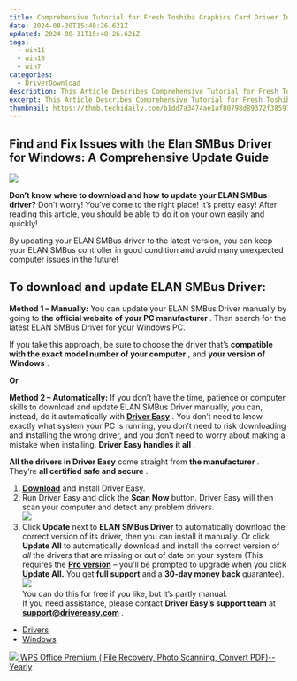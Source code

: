 ```yaml
---
title: Comprehensive Tutorial for Fresh Toshiba Graphics Card Driver Installation on PCs with Windows OS
date: 2024-08-30T15:48:26.621Z
updated: 2024-08-31T15:48:26.621Z
tags:
  - win11
  - win10
  - win7
categories:
  - DriverDownload
description: This Article Describes Comprehensive Tutorial for Fresh Toshiba Graphics Card Driver Installation on PCs with Windows OS
excerpt: This Article Describes Comprehensive Tutorial for Fresh Toshiba Graphics Card Driver Installation on PCs with Windows OS
thumbnail: https://thmb.techidaily.com/b1dd7a3474ae1af80798d89372f38597e9f807738381ce0d93994778a56e7ead.jpg
---
```


## Find and Fix Issues with the Elan SMBus Driver for Windows: A Comprehensive Update Guide

![](https://images.drivereasy.com/wp-content/uploads/2019/01/Snap912-300x204.png)

 **Don’t know where to download and how to update your ELAN SMBus driver?** Don’t worry! You’ve come to the right place! It’s pretty easy! After reading this article, you should be able to do it on your own easily and quickly!

 By updating your ELAN SMBus driver to the latest version, you can keep your ELAN SMBus controller in good condition and avoid many unexpected computer issues in the future!

## **To download and update ELAN SMBus Driver:**

**Method 1 – Manually:**  You can update your ELAN SMBus Driver manually by going to **the official website of your PC manufacturer** . Then search for the latest ELAN SMBus Driver for your Windows PC.

 If you take this approach, be sure to choose the driver that’s **compatible with the exact model number of your computer** , and **your version of Windows** .

**Or**

**Method 2 – Automatically:**   If you don’t have the time, patience or computer skills to download and update ELAN SMBus Driver manually, you can, instead, do it automatically with **[Driver Easy](https://tools.techidaily.com/drivereasy/download/)**  .  You don’t need to know exactly what system your PC is running, you don’t need to risk downloading and installing the wrong driver, and you don’t need to worry about making a mistake when installing. **Driver Easy handles it all** .

**All the drivers in Driver Easy** come straight from **the manufacturer** . They‘re **all certified safe and secure** .

1. **[Download](https://tools.techidaily.com/drivereasy/download/)**  and install Driver Easy.
2. Run Driver Easy and click the **Scan Now**  button. Driver Easy will then scan your computer and detect any problem drivers.  
![](https://images.drivereasy.com/wp-content/uploads/2019/01/snap000265.png)
3. Click **Update**  next to **ELAN SMBus Driver** to automatically download the correct version of its driver, then you can install it manually. Or click **Update All**  to automatically download and install the correct version of _all_  the drivers that are missing or out of date on your system (This requires the **[Pro version](https://tools.techidaily.com/drivereasy/download/)**  – you’ll be prompted to upgrade when you click **Update All.** You get **full support**  and a **30-day money back**  guarantee).  
![](https://images.drivereasy.com/wp-content/uploads/2019/01/snap000266.png)  
 You can do this for free if you like, but it’s partly manual.  
 If you need assistance, please contact **Driver Easy’s support team** at [**support@drivereasy.com**](https://tools.techidaily.com/drivereasy/download/) .

* [Drivers](https://tools.techidaily.com/drivereasy/download/)
* [Windows](https://tools.techidaily.com/drivereasy/download/)

<ins class="adsbygoogle"
     style="display:block"
     data-ad-format="autorelaxed"
     data-ad-client="ca-pub-7571918770474297"
     data-ad-slot="1223367746"></ins>



<ins class="adsbygoogle"
     style="display:block"
     data-ad-client="ca-pub-7571918770474297"
     data-ad-slot="8358498916"
     data-ad-format="auto"
     data-full-width-responsive="true"></ins>



<!-- affiliate ads begin -->
<a href="https://secure.2checkout.com/order/checkout.php?PRODS=38729081&QTY=1&AFFILIATE=108875&CART=1"><img src="https://website-prod.cache.wpscdn.com/img/wps-office-pdf-editor-1x.890dbda.png" border="0">
WPS Office Premium ( File Recovery, Photo Scanning, Convert PDF)--Yearly</a>
<!-- affiliate ads end -->